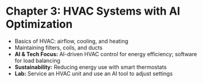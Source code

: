 # Chapter 3: HVAC Systems with AI Optimization

- Basics of HVAC: airflow, cooling, and heating
- Maintaining filters, coils, and ducts
- **AI & Tech Focus:** AI-driven HVAC control for energy efficiency; software for load balancing
- **Sustainability:** Reducing energy use with smart thermostats
- **Lab:** Service an HVAC unit and use an AI tool to adjust settings

